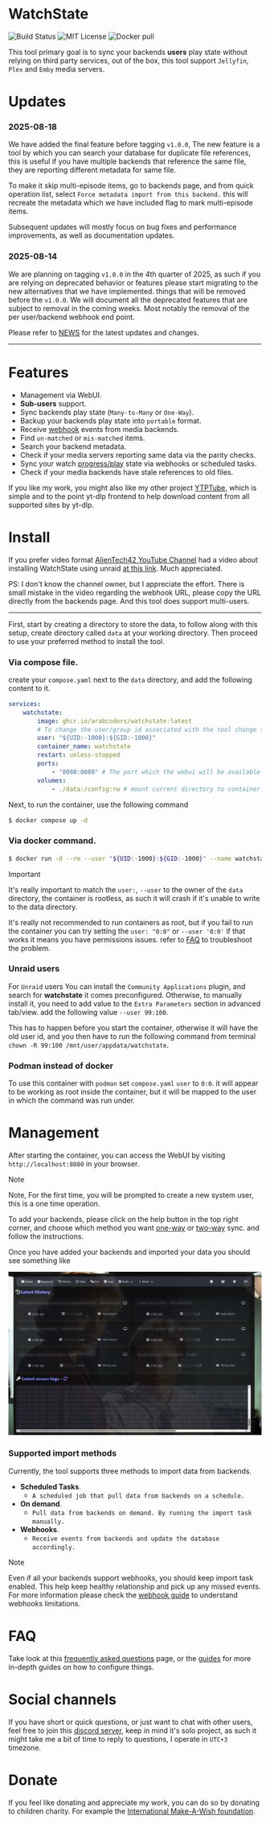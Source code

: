 # WatchState

![Build Status](https://github.com/arabcoders/WatchState/actions/workflows/build.yml/badge.svg)
![MIT License](https://img.shields.io/github/license/arabcoders/WatchState.svg)
![Docker pull](https://img.shields.io/docker/pulls/arabcoders/watchstate.svg)

This tool primary goal is to sync your backends **users** play state without relying on third party services, out of the
box, this tool support `Jellyfin`, `Plex` and `Emby` media servers.

# Updates

### 2025-08-18

We have added the final feature before tagging `v1.0.0`, The new feature is a tool by which you can search your database
for duplicate file references, this is useful if you have multiple backends that reference the same file, they are
reporting different metadata for same file.

To make it skip multi-episode items, go to backends page, and from quick operation list, select
`Force metadata import from this backend.` this will recreate the metadata which we have included flag to mark
multi-episode items.

Subsequent updates will mostly focus on bug fixes and performance improvements, as well as documentation updates.

### 2025-08-14

We are planning on tagging `v1.0.0` in the 4th quarter of 2025, as such if you are relying on deprecated
behavior or features please start migrating to the new alternatives that we have implemented. things that will be
removed before the `v1.0.0`. We will document all the deprecated features that are subject to removal in the
coming weeks. Most notably the removal of the per user/backend webhook end point.

Please refer to [NEWS](/NEWS.md) for the latest updates and changes.

------

# Features

* Management via WebUI.
* **Sub-users** support.
* Sync backends play state (`Many-to-Many` or `One-Way`).
* Backup your backends play state into `portable` format.
* Receive [webhook](guides/webhooks.md) events from media backends.
* Find `un-matched` or `mis-matched` items.
* Search your backend metadata.
* Check if your media servers reporting same data via the parity checks.
* Sync your watch [progress/play](FAQ.md#sync-watch-progress) state via webhooks or scheduled tasks.
* Check if your media backends have stale references to old files.

If you like my work, you might also like my other project [YTPTube](https://github.com/arabcoders/ytptube), which is
simple and to the point yt-dlp frontend to help download content from all supported sites by yt-dlp.

# Install

If you prefer video format [AlienTech42 YouTube Channel](https://www.youtube.com/@AlienTech42) had a video about
installing WatchState using unraid [at this link](https://www.youtube.com/watch?v=XoztOwGHGxk). Much appreciated.

PS: I don't know the channel owner, but I appreciate the effort. There is small mistake in the video regarding the
webhook URL, please copy the URL directly from the backends page. And this tool does support multi-users.

----

First, start by creating a directory to store the data, to follow along with this setup, create directory called `data`
at your working directory. Then proceed to use your preferred method to install the tool.

### Via compose file.

create your `compose.yaml` next to the `data` directory, and add the following content to it.

```yaml
services:
    watchstate:
        image: ghcr.io/arabcoders/watchstate:latest
        # To change the user/group id associated with the tool change the following line.
        user: "${UID:-1000}:${GID:-1000}"
        container_name: watchstate
        restart: unless-stopped
        ports:
            - "8080:8080" # The port which the webui will be available on.
        volumes:
            - ./data:/config:rw # mount current directory to container /config directory.
```

Next, to run the container, use the following command

```bash
$ docker compose up -d
```

### Via docker command.

```bash
$ docker run -d --rm --user "${UID:-1000}:${GID:-1000}" --name watchstate --restart unless-stopped -p 8080:8080 -v ./data:/config:rw ghcr.io/arabcoders/watchstate:latest
```

> [!IMPORTANT]
> It's really important to match the `user:`, `--user` to the owner of the `data` directory, the container is rootless,
> as such it will crash if it's unable to write to the data directory.
>
> It's really not recommended to run containers as root, but if you fail to run the container you can try setting the
`user: "0:0"` or `--user '0:0'` if that works it means you have permissions issues. refer to [FAQ](FAQ.md) to
> troubleshoot the problem.

### Unraid users

For `Unraid` users You can install the `Community Applications` plugin, and search for  **watchstate** it comes
preconfigured. Otherwise, to manually install it, you need to add value to the `Extra Parameters` section in advanced
tab/view. add the following value `--user 99:100`.

This has to happen before you start the container, otherwise it will have the old user id, and
you then have to run the following command from terminal `chown -R 99:100 /mnt/user/appdata/watchstate`.

### Podman instead of docker

To use this container with `podman` set `compose.yaml` `user` to `0:0`. it will appear to be working as root inside the
container, but it will be mapped to the user in which the command was run under.

# Management

After starting the container, you can access the WebUI by visiting `http://localhost:8080` in your browser.

> [!NOTE]
> Note, For the first time, you will be prompted to create a new system user, this is a one time operation.

To add your backends, please click on the help button in the top right corner, and choose which method you
want [one-way](guides/one-way-sync.md) or [two-way](guides/two-way-sync.md) sync. and follow the instructions.

Once you have added your backends and imported your data you should see something like

![WebUI](/screenshots/index.png)

### Supported import methods

Currently, the tool supports three methods to import data from backends.

- **Scheduled Tasks**.
    - `A scheduled job that pull data from backends on a schedule.`
- **On demand**.
    - `Pull data from backends on demand. By running the import task manually.`
- **Webhooks**.
    - `Receive events from backends and update the database accordingly.`

> [!NOTE]
> Even if all your backends support webhooks, you should keep import task enabled. This help keep healthy relationship
> and pick up any missed events. For more information please check the [webhook guide](/guides/webhooks.md) to
> understand webhooks limitations.

# FAQ

Take look at this [frequently asked questions](FAQ.md) page, or the [guides](/guides/) for more in-depth guides on how
to configure things.

# Social channels

If you have short or quick questions, or just want to chat with other users, feel free to join
this [discord server](https://discord.gg/haUXHJyj6Y), keep in mind it's solo project, as such it might take me a bit of
time to reply to questions, I operate in `UTC+3` timezone.

# Donate

If you feel like donating and appreciate my work, you can do so by donating to children charity. For
example the [International Make-A-Wish foundation](https://worldwish.org).
